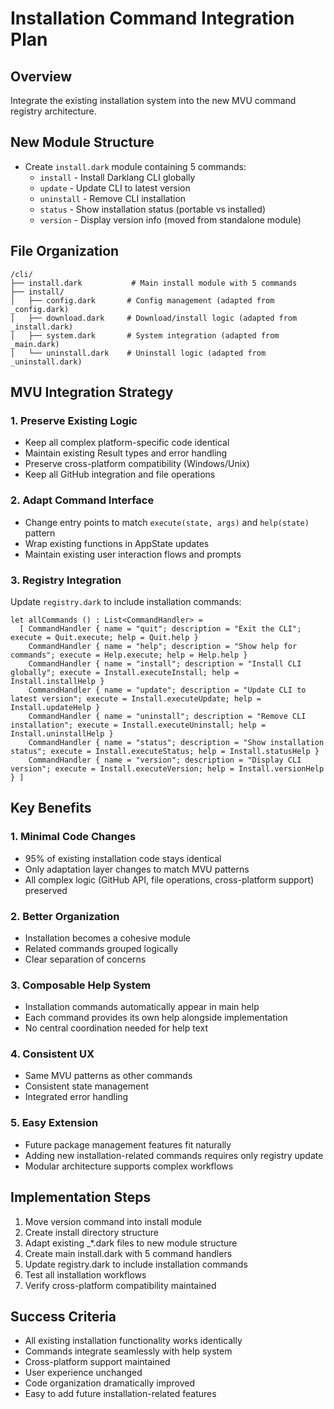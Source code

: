 # Installation Command Integration Plan

## Overview
Integrate the existing installation system into the new MVU command registry architecture.

## New Module Structure
- Create `install.dark` module containing 5 commands:
  - `install` - Install Darklang CLI globally
  - `update` - Update CLI to latest version  
  - `uninstall` - Remove CLI installation
  - `status` - Show installation status (portable vs installed)
  - `version` - Display version info (moved from standalone module)

## File Organization
```
/cli/
├── install.dark           # Main install module with 5 commands
├── install/
│   ├── config.dark       # Config management (adapted from _config.dark)  
│   ├── download.dark     # Download/install logic (adapted from _install.dark)
│   ├── system.dark       # System integration (adapted from _main.dark)
│   └── uninstall.dark    # Uninstall logic (adapted from _uninstall.dark)
```

## MVU Integration Strategy

### 1. Preserve Existing Logic
- Keep all complex platform-specific code identical
- Maintain existing Result types and error handling
- Preserve cross-platform compatibility (Windows/Unix)
- Keep all GitHub integration and file operations

### 2. Adapt Command Interface
- Change entry points to match `execute(state, args)` and `help(state)` pattern
- Wrap existing functions in AppState updates
- Maintain existing user interaction flows and prompts

### 3. Registry Integration
Update `registry.dark` to include installation commands:
```dark
let allCommands () : List<CommandHandler> =
  [ CommandHandler { name = "quit"; description = "Exit the CLI"; execute = Quit.execute; help = Quit.help }
    CommandHandler { name = "help"; description = "Show help for commands"; execute = Help.execute; help = Help.help }
    CommandHandler { name = "install"; description = "Install CLI globally"; execute = Install.executeInstall; help = Install.installHelp }
    CommandHandler { name = "update"; description = "Update CLI to latest version"; execute = Install.executeUpdate; help = Install.updateHelp }
    CommandHandler { name = "uninstall"; description = "Remove CLI installation"; execute = Install.executeUninstall; help = Install.uninstallHelp }
    CommandHandler { name = "status"; description = "Show installation status"; execute = Install.executeStatus; help = Install.statusHelp }
    CommandHandler { name = "version"; description = "Display CLI version"; execute = Install.executeVersion; help = Install.versionHelp } ]
```

## Key Benefits

### 1. Minimal Code Changes
- 95% of existing installation code stays identical
- Only adaptation layer changes to match MVU patterns
- All complex logic (GitHub API, file operations, cross-platform support) preserved

### 2. Better Organization
- Installation becomes a cohesive module
- Related commands grouped logically
- Clear separation of concerns

### 3. Composable Help System
- Installation commands automatically appear in main help
- Each command provides its own help alongside implementation
- No central coordination needed for help text

### 4. Consistent UX
- Same MVU patterns as other commands
- Consistent state management
- Integrated error handling

### 5. Easy Extension
- Future package management features fit naturally
- Adding new installation-related commands requires only registry update
- Modular architecture supports complex workflows

## Implementation Steps

1. Move version command into install module
2. Create install directory structure  
3. Adapt existing _*.dark files to new module structure
4. Create main install.dark with 5 command handlers
5. Update registry.dark to include installation commands
6. Test all installation workflows
7. Verify cross-platform compatibility maintained

## Success Criteria
- All existing installation functionality works identically
- Commands integrate seamlessly with help system
- Cross-platform support maintained
- User experience unchanged
- Code organization dramatically improved
- Easy to add future installation-related features